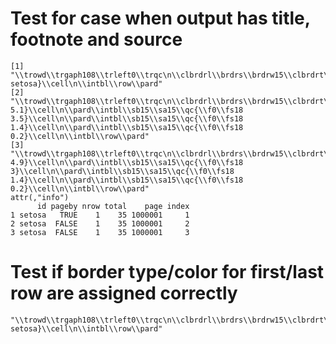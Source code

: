 # Test for case when output has title, footnote and source

    [1] "\\trowd\\trgaph108\\trleft0\\trqc\n\\clbrdrl\\brdrs\\brdrw15\\clbrdrt\\brdrw15\\clbrdrr\\brdrs\\brdrw15\\clbrdrb\\brdrw15\\cellx9000\n\\pard\\intbl\\sb15\\sa15\\qc{\\f0\\fs18 setosa}\\cell\n\\intbl\\row\\pard"                                                                                                                                                                                                                                                                                                                                                                                                                      
    [2] "\\trowd\\trgaph108\\trleft0\\trqc\n\\clbrdrl\\brdrs\\brdrw15\\clbrdrt\\brdrs\\brdrw15\\clbrdrb\\brdrw15\\cellx2250\n\\clbrdrl\\brdrs\\brdrw15\\clbrdrt\\brdrs\\brdrw15\\clbrdrb\\brdrw15\\cellx4500\n\\clbrdrl\\brdrs\\brdrw15\\clbrdrt\\brdrs\\brdrw15\\clbrdrb\\brdrw15\\cellx6750\n\\clbrdrl\\brdrs\\brdrw15\\clbrdrt\\brdrs\\brdrw15\\clbrdrr\\brdrs\\brdrw15\\clbrdrb\\brdrw15\\cellx9000\n\\pard\\intbl\\sb15\\sa15\\qc{\\f0\\fs18 5.1}\\cell\n\\pard\\intbl\\sb15\\sa15\\qc{\\f0\\fs18 3.5}\\cell\n\\pard\\intbl\\sb15\\sa15\\qc{\\f0\\fs18 1.4}\\cell\n\\pard\\intbl\\sb15\\sa15\\qc{\\f0\\fs18 0.2}\\cell\n\\intbl\\row\\pard"
    [3] "\\trowd\\trgaph108\\trleft0\\trqc\n\\clbrdrl\\brdrs\\brdrw15\\clbrdrt\\brdrw15\\clbrdrb\\brdrs\\brdrw15\\cellx2250\n\\clbrdrl\\brdrs\\brdrw15\\clbrdrt\\brdrw15\\clbrdrb\\brdrs\\brdrw15\\cellx4500\n\\clbrdrl\\brdrs\\brdrw15\\clbrdrt\\brdrw15\\clbrdrb\\brdrs\\brdrw15\\cellx6750\n\\clbrdrl\\brdrs\\brdrw15\\clbrdrt\\brdrw15\\clbrdrr\\brdrs\\brdrw15\\clbrdrb\\brdrs\\brdrw15\\cellx9000\n\\pard\\intbl\\sb15\\sa15\\qc{\\f0\\fs18 4.9}\\cell\n\\pard\\intbl\\sb15\\sa15\\qc{\\f0\\fs18 3}\\cell\n\\pard\\intbl\\sb15\\sa15\\qc{\\f0\\fs18 1.4}\\cell\n\\pard\\intbl\\sb15\\sa15\\qc{\\f0\\fs18 0.2}\\cell\n\\intbl\\row\\pard"  
    attr(,"info")
          id pageby nrow total    page index
    1 setosa   TRUE    1    35 1000001     1
    2 setosa  FALSE    1    35 1000001     2
    3 setosa  FALSE    1    35 1000001     3

# Test if border type/color for first/last row are assigned correctly

                                                                                                                                                                                                                                         
    "\\trowd\\trgaph108\\trleft0\\trqc\n\\clbrdrl\\brdrs\\brdrw15\\clbrdrt\\brdrw15\\brdrcf2\\clbrdrr\\brdrs\\brdrw15\\clbrdrb\\brdrw15\\brdrcf2\\cellx9000\n\\pard\\intbl\\sb15\\sa15\\qc{\\f0\\fs18 setosa}\\cell\n\\intbl\\row\\pard" 

